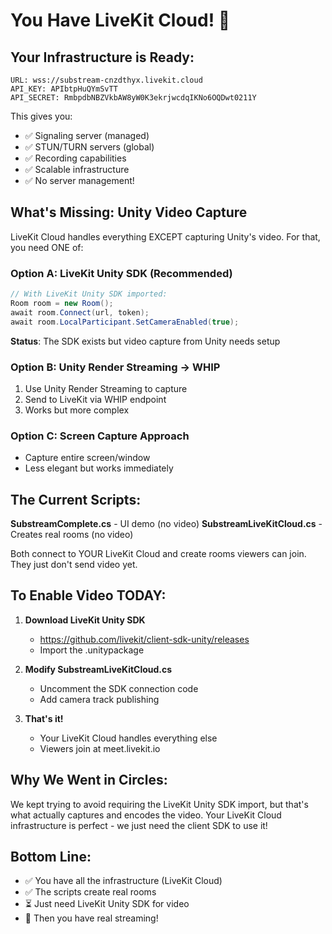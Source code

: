 # You Have LiveKit Cloud! 🎉

## Your Infrastructure is Ready:

```
URL: wss://substream-cnzdthyx.livekit.cloud
API_KEY: APIbtpHuQYmSvTT  
API_SECRET: RmbpdbNBZVkbAW8yW0K3ekrjwcdqIKNo6OQDwt0211Y
```

This gives you:
- ✅ Signaling server (managed)
- ✅ STUN/TURN servers (global)
- ✅ Recording capabilities
- ✅ Scalable infrastructure
- ✅ No server management!

## What's Missing: Unity Video Capture

LiveKit Cloud handles everything EXCEPT capturing Unity's video. For that, you need ONE of:

### Option A: LiveKit Unity SDK (Recommended)
```csharp
// With LiveKit Unity SDK imported:
Room room = new Room();
await room.Connect(url, token);
await room.LocalParticipant.SetCameraEnabled(true);
```

**Status**: The SDK exists but video capture from Unity needs setup

### Option B: Unity Render Streaming → WHIP
1. Use Unity Render Streaming to capture
2. Send to LiveKit via WHIP endpoint
3. Works but more complex

### Option C: Screen Capture Approach  
- Capture entire screen/window
- Less elegant but works immediately

## The Current Scripts:

**SubstreamComplete.cs** - UI demo (no video)
**SubstreamLiveKitCloud.cs** - Creates real rooms (no video)

Both connect to YOUR LiveKit Cloud and create rooms viewers can join. They just don't send video yet.

## To Enable Video TODAY:

1. **Download LiveKit Unity SDK**
   - https://github.com/livekit/client-sdk-unity/releases
   - Import the .unitypackage

2. **Modify SubstreamLiveKitCloud.cs**
   - Uncomment the SDK connection code
   - Add camera track publishing

3. **That's it!**
   - Your LiveKit Cloud handles everything else
   - Viewers join at meet.livekit.io

## Why We Went in Circles:

We kept trying to avoid requiring the LiveKit Unity SDK import, but that's what actually captures and encodes the video. Your LiveKit Cloud infrastructure is perfect - we just need the client SDK to use it!

## Bottom Line:

- ✅ You have all the infrastructure (LiveKit Cloud)
- ✅ The scripts create real rooms  
- ⏳ Just need LiveKit Unity SDK for video
- 🚀 Then you have real streaming!
